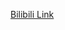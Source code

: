 [Bilibili Link](https://www.bilibili.com/video/BV1c14y1h7bd?spm_id_from=333.788.videopod.sections&vd_source=c801aa3fac0e6e97b0df71f74a8b25bd)